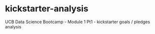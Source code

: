 # kickstarter-analysis
UCB Data Science Bootcamp - Module 1 Pt1 - kickstarter goals / pledges analysis
